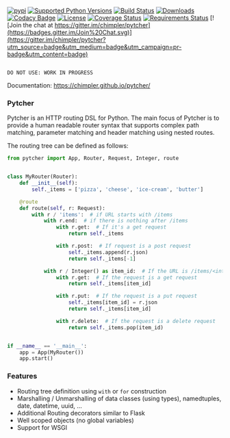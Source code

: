 [![pypi](http://img.shields.io/pypi/v/pytcher.png)](https://pypi.python.org/pypi/pytcher)
[![Supported Python Versions](https://img.shields.io/pypi/pyversions/Pytcher.svg)](https://pypi.python.org/pypi/pytcher/)
[![Build Status](https://travis-ci.org/chimpler/pytcher.svg)](https://travis-ci.org/chimpler/pytcher)
[![Downloads](https://img.shields.io/pypi/dm/pytcher.svg)](https://pypistats.org/packages/pytcher)
[![Codacy Badge](https://api.codacy.com/project/badge/Grade/684cdd4d82734702ac612bf8b25fc5a0)](https://www.codacy.com/app/francois-dangngoc/pyhocon?utm_source=github.com&amp;utm_medium=referral&amp;utm_content=chimpler/pyhocon&amp;utm_campaign=Badge_Grade)
[![License](https://img.shields.io/pypi/l/Pyhocon.svg)](https://pypi.python.org/pypi/pyhocon/)
[![Coverage Status](https://coveralls.io/repos/chimpler/pytcher/badge.svg)](https://coveralls.io/r/chimpler/pytcher)
[![Requirements Status](https://requires.io/github/chimpler/pytcher/requirements.svg?branch=master)](https://requires.io/github/chimpler/pytcher/requirements/?branch=master)
[![Join the chat at https://gitter.im/chimpler/pytcher](https://badges.gitter.im/Join%20Chat.svg)](https://gitter.im/chimpler/pytcher?utm_source=badge&utm_medium=badge&utm_campaign=pr-badge&utm_content=badge)

```

DO NOT USE: WORK IN PROGRESS

```

Documentation: https://chimpler.github.io/pytcher/

### Pytcher

Pytcher is an HTTP routing DSL for Python. The main focus of Pytcher is to provide a human readable router syntax that supports complex path matching, parameter matching and header matching using nested routes.

The routing tree can be defined as follows:
```python
from pytcher import App, Router, Request, Integer, route


class MyRouter(Router):
    def __init__(self):
        self._items = ['pizza', 'cheese', 'ice-cream', 'butter']

    @route
    def route(self, r: Request):
        with r / 'items':  # if URL starts with /items
            with r.end:  # if there is nothing after /items
                with r.get:  # If it's a get request
                    return self._items

                with r.post:  # If request is a post request
                    self._items.append(r.json)
                    return self._items[-1]

            with r / Integer() as item_id:  # If the URL is /items/<integer> then bind item_id to the integer
                with r.get:  # If the request is a get request
                    return self._items[item_id]

                with r.put:  # If the request is a put request
                    self._items[item_id] = r.json
                    return self._items[item_id]

                with r.delete:  # If the request is a delete request
                    return self._items.pop(item_id)


if __name__ == '__main__':
    app = App(MyRouter())
    app.start()
```

### Features
* Routing tree definition using `with` or `for` construction
* Marshalling / Unmarshalling of data classes (using types), namedtuples, date, datetime, uuid, ...
* Additional Routing decorators similar to Flask
* Well scoped objects (no global variables)
* Support for WSGI
